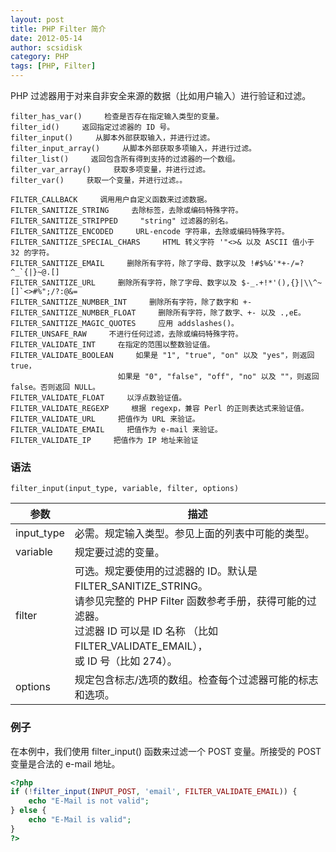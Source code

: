 ```yaml
---
layout: post
title: PHP Filter 简介
date: 2012-05-14
author: scsidisk
category: PHP
tags: [PHP, Filter]
---
```


PHP 过滤器用于对来自非安全来源的数据（比如用户输入）进行验证和过滤。

```
filter_has_var()     检查是否存在指定输入类型的变量。
filter_id()     返回指定过滤器的 ID 号。
filter_input()     从脚本外部获取输入，并进行过滤。
filter_input_array()     从脚本外部获取多项输入，并进行过滤。
filter_list()     返回包含所有得到支持的过滤器的一个数组。
filter_var_array()     获取多项变量，并进行过滤。
filter_var()     获取一个变量，并进行过滤。。
```

```
FILTER_CALLBACK     调用用户自定义函数来过滤数据。
FILTER_SANITIZE_STRING     去除标签，去除或编码特殊字符。
FILTER_SANITIZE_STRIPPED     "string" 过滤器的别名。
FILTER_SANITIZE_ENCODED     URL-encode 字符串，去除或编码特殊字符。
FILTER_SANITIZE_SPECIAL_CHARS     HTML 转义字符 '"<>& 以及 ASCII 值小于 32 的字符。
FILTER_SANITIZE_EMAIL     删除所有字符，除了字母、数字以及 !#$%&'*+-/=?^_`{|}~@.[]
FILTER_SANITIZE_URL     删除所有字符，除了字母、数字以及 $-_.+!*'(),{}|\\^~[]`<>#%";/?:@&=
FILTER_SANITIZE_NUMBER_INT     删除所有字符，除了数字和 +-
FILTER_SANITIZE_NUMBER_FLOAT     删除所有字符，除了数字、+- 以及 .,eE。
FILTER_SANITIZE_MAGIC_QUOTES     应用 addslashes()。
FILTER_UNSAFE_RAW     不进行任何过滤，去除或编码特殊字符。
FILTER_VALIDATE_INT     在指定的范围以整数验证值。
FILTER_VALIDATE_BOOLEAN     如果是 "1", "true", "on" 以及 "yes"，则返回 true，
						如果是 "0", "false", "off", "no" 以及 ""，则返回 false。否则返回 NULL。
FILTER_VALIDATE_FLOAT     以浮点数验证值。
FILTER_VALIDATE_REGEXP     根据 regexp，兼容 Perl 的正则表达式来验证值。
FILTER_VALIDATE_URL     把值作为 URL 来验证。
FILTER_VALIDATE_EMAIL     把值作为 e-mail 来验证。
FILTER_VALIDATE_IP     把值作为 IP 地址来验证
```

### 语法

```
filter_input(input_type, variable, filter, options)
```

| 参数       |    描述                                      |
| ---------- | --------------------------------------------|
| input_type |    必需。规定输入类型。参见上面的列表中可能的类型。|
| variable   |  规定要过滤的变量。|
| filter     |  可选。规定要使用的过滤器的 ID。默认是 FILTER_SANITIZE_STRING。<br /> 请参见完整的 PHP Filter 函数参考手册，获得可能的过滤器。<br /> 过滤器 ID 可以是 ID 名称 （比如 FILTER_VALIDATE_EMAIL），<br /> 或 ID 号（比如 274）。|
| options    | 规定包含标志/选项的数组。检查每个过滤器可能的标志和选项。 |

### 例子

在本例中，我们使用 filter_input() 函数来过滤一个 POST 变量。所接受的 POST 变量是合法的 e-mail 地址。

```php
<?php
if (!filter_input(INPUT_POST, 'email', FILTER_VALIDATE_EMAIL)) {
    echo "E-Mail is not valid";
} else {
    echo "E-Mail is valid";
}
?>
```